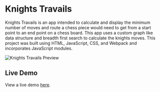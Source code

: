 # Knights Travails

Knights Travails is an app intended to calculate and display the minimum number of moves and route a chess piece would need to get from a start point to an end point on a chess board. This app uses a custom graph like data structure and breadth first search to calculate the knights moves. This project was built using HTML, JavaScript, CSS, and Webpack and incorporates JavaScript modules.

![Knights Travails Preview](https://www.nicholaspreziosi.com/build/images/knightstravails.jpg)

## Live Demo

View a live demo [here](https://nicholaspreziosi.github.io/odin-knights-travails/).
